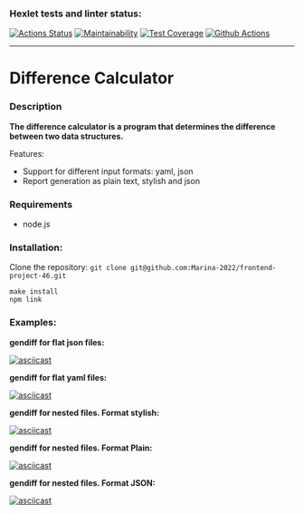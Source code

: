 ### Hexlet tests and linter status:
[![Actions Status](https://github.com/Marina-2022/frontend-project-46/actions/workflows/hexlet-check.yml/badge.svg)](https://github.com/Marina-2022/frontend-project-46/actions)
[![Maintainability](https://api.codeclimate.com/v1/badges/17faa9963e574882d692/maintainability)](https://codeclimate.com/github/Marina-2022/frontend-project-46/maintainability)
[![Test Coverage](https://api.codeclimate.com/v1/badges/17faa9963e574882d692/test_coverage)](https://codeclimate.com/github/Marina-2022/frontend-project-46/test_coverage)
[![Github Actions](https://github.com/Marina-2022/frontend-project-46/actions/workflows/main.yml/badge.svg)](https://github.com/Marina-2022/frontend-project-46/actions/workflows/main.yml)

---
# Difference Calculator

### Description

**The difference calculator is a program that determines the difference between two data structures.**

Features:
* Support for different input formats: yaml, json
* Report generation as plain text, stylish and json

### Requirements

* node.js

### Installation:

Clone the repository: ```git clone git@github.com:Marina-2022/frontend-project-46.git```
```
make install
npm link
```

### Examples:

**gendiff for flat json files:**

[![asciicast](https://asciinema.org/a/E16snjeQ4VHxTDwGmtDBMhCS7.svg)](https://asciinema.org/a/E16snjeQ4VHxTDwGmtDBMhCS7)

**gendiff for flat yaml files:**

[![asciicast](https://asciinema.org/a/O44oHVpTLi41npbPutbuwSKYD.svg)](https://asciinema.org/a/O44oHVpTLi41npbPutbuwSKYD)

**gendiff for nested files. Format stylish:**

[![asciicast](https://asciinema.org/a/bUScX6qgiC9pSOO08yUNZhuh1.svg)](https://asciinema.org/a/bUScX6qgiC9pSOO08yUNZhuh1)

**gendiff for nested files. Format Plain:**

[![asciicast](https://asciinema.org/a/T2ntpVRsDYbDWxVn3DXcSABlI.svg)](https://asciinema.org/a/T2ntpVRsDYbDWxVn3DXcSABlI)

**gendiff for nested files. Format JSON:**

[![asciicast](https://asciinema.org/a/mpVRcWHTJTYokgrDufZrgdRRP.svg)](https://asciinema.org/a/mpVRcWHTJTYokgrDufZrgdRRP)